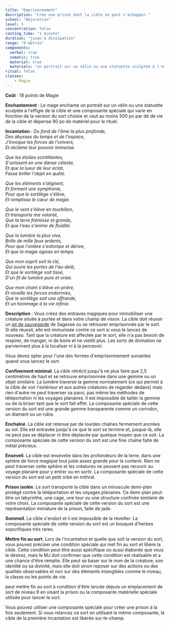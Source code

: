 ```yaml
---
title: "Emprisonnement"
description: "Crée une prison dont la cible ne peut s'échapper."
school: "Abjuration"
level: 5
concentration: false
casting_time: "1 minute"
duration: "jusqu'à dissipation"
range: "9 mètres"
components:
  verbal: true
  somatic: true
  material: true
  materials: "un portrait sur un vélin ou une statuette sculptée à l'effigie de la cible et une composante spéciale qui varie en fonction de la version du sort choisie et vaut au moins 500 po par dé de vie de la cible"
ritual: false
classes:
    - Magie
---
```

**Coût** : 18 points de Magie  

**Enchantement** : Le mage enchante un portrait sur un vélin ou une statuette sculptée à l'effigie de la cible et une composante spéciale qui varie en fonction de la version du sort choisie et vaut au moins 500 po par dé de vie de la cible et dépense 90 po de matériel pour le rituel.  

**Incantation** : *Du fond de l'âme la plus profonde,*   
*Des abysses du temps et de l'espace,*   
*J'invoque les forces de l'univers,*  
*Et réclame leur pouvoir immense.*   
 
*Que les étoiles scintillantes,*   
*S'unissent en une danse céleste,*   
*Et que la lueur de leur éclat,*   
*Fasse briller l'objet en quête.*   

*Que les éléments s'alignent,*   
*Et forment une symphonie,*  
*Pour que le sortilège s'élève,*  
*Et remplisse le cœur de magie.*   

*Que le vent s'élève en tourbillon,*  
*Et transporte ma volonté,*   
*Que la terre frémisse et gronde,*   
*Et que l'eau s'anime de fluidité.*   

*Que la lumière la plus vive,*   
*Brille de mille feux ardents,*   
*Pour que l'ombre s'estompe et dérive,*   
*Et que la magie agisse en temps.*   

*Que mon esprit soit la clé,*   
*Qui ouvre les portes de l'au-delà,*  
*Et que le sortilège soit tissé,*  
*D'un fil de lumière pure et vraie.*   

*Que mon chant s'élève en prière,*   
*Et réveille les forces endormies,*   
*Que le sortilège soit une offrande,*   
*Et un hommage à la vie infinie.*     

**Description** : Vous créez des entraves magiques pour immobiliser une créature située à portée et dans votre champ de vision. La cible doit réussir un [jet de sauvegarde](/utiliser-les-caracteristiques/#jets-de-sauvegarde) de Sagesse ou se retrouver emprisonnée par le sort. Si elle réussit, elle est immunisée contre ce sort si vous le lancez de nouveau. Tant que la créature est affectée par le sort, elle n'a pas besoin de respirer, de manger, ni de boire et ne vieillit plus. Les sorts de divination ne parviennent plus à la localiser ni à la percevoir.

Vous devez opter pour l'une des formes d'emprisonnement suivantes quand vous lancez le sort.

**Confinement minimal**. La cible rétrécit jusqu'à ne plus faire que 2,5 centimètres de haut et se retrouve emprisonnée dans une gemme ou un objet similaire. La lumière traverse la gemme normalement (ce qui permet à la cible de voir l'extérieur et aux autres créatures de regarder dedans) mais rien d'autre ne peut traverser sa paroi, pas même les méthodes de téléportation ni les voyages planaires. Il est impossible de tailler la gemme ou de la briser tant que le sort fait effet. La composante spéciale de cette version du sort est une grande gemme transparente comme un corindon, un diamant ou un rubis.

**Enchaîné**. La cible est retenue par de lourdes chaînes fermement ancrées au sol. Elle est entravée jusqu'à ce que le sort se termine et, jusque-là, elle ne peut pas se déplacer ni être déplacée par quelque moyen que ce soit. La composante spéciale de cette version du sort est une fine chaîne faite de métal précieux.

**Enseveli**. La cible est ensevelie dans les profondeurs de la terre, dans une sphère de force magique tout juste assez grande pour la contenir. Rien ne peut traverser cette sphère et les créatures ne peuvent pas recourir au voyage planaire pour y entrer ou en sortir. La composante spéciale de cette version du sort est un petit orbe en mithral.

**Prison isolée**. Le sort transporte la cible dans un minuscule demi-plan protégé contre la téléportation et les voyages planaires. Ce demi-plan peut-être un labyrinthe, une cage, une tour ou une structure confinée similaire de votre choix. La composante spéciale de cette version du sort est une représentation miniature de la prison, faite de jade.

**Sommeil**. La cible s'endort et il est impossible de la réveiller. La composante spéciale de cette version du sort est un bouquet d'herbes soporifiques très rares.

**Mettre fin au sort**. Lors de l'incantation et quelle que soit la version du sort, vous pouvez préciser une condition spéciale qui met fin au sort et libère la cible. Cette condition peut être aussi spécifique ou aussi élaborée que vous le désirez, mais le MJ doit confirmer que cette condition est réalisable et a une chance d'être remplie. Elle peut se baser sur le nom de la créature, son identité ou sa divinité, mais elle doit sinon reposer sur des actions ou des qualités observables et non sur des éléments intangibles comme le niveau, la classe ou les points de vie.

<ST l="Dissipation de la magie" s="dissipation-de-la-magie"/> peut mettre fin au sort à condition d'être lancée depuis un emplacement de sort de niveau 9 en visant la prison ou la composante matérielle spéciale utilisée pour lancer le sort.

Vous pouvez utiliser une composante spéciale pour créer une prison à la fois seulement. Si vous relancez ce sort en utilisant la même composante, la cible de la première incantation est libérée sur-le-champ.
